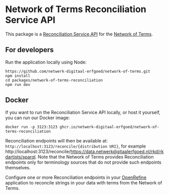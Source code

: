 # Network of Terms Reconciliation Service API

This package is a [Reconciliation Service API](https://reconciliation-api.github.io/specs/latest/)
for the [Network of Terms](http://github.com/netwerk-digitaal-erfgoed/network-of-terms).

## For developers

Run the application locally using Node:

```
https://github.com/netwerk-digitaal-erfgoed/network-of-terms.git
npm install
cd packages/network-of-terms-reconciliation
npm run dev
```

## Docker

If you want to run the Reconciliation Service API locally, or host it yourself, you can run our Docker image:

    docker run -p 3123:3123 ghcr.io/netwerk-digitaal-erfgoed/network-of-terms-reconciliation

Reconciliation endpoints will then be available at: `http://localhost:3123/reconcile/{distribution URI}`, for example
http://localhost:3123/reconcile/https://data.netwerkdigitaalerfgoed.nl/rkd/rkdartists/sparql. Note that the Network of
Terms provides Reconciliation endpoints only for terminology sources that do not provide such endpoints themselves.

Configure one or more Reconciliation endpoints in your [OpenRefine](https://openrefine.org) application to reconcile
strings in your data with terms from the Network of Terms.
